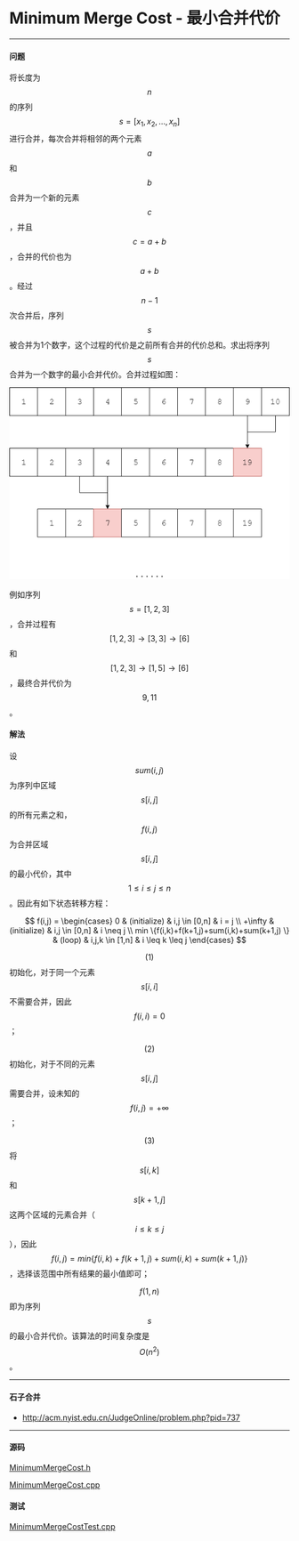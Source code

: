 <script type="text/javascript" src="https://cdnjs.cloudflare.com/ajax/libs/mathjax/2.7.1/MathJax.js?config=TeX-AMS-MML_HTMLorMML"></script>

# Minimum Merge Cost - 最小合并代价

--------

#### 问题

将长度为$$ n $$的序列$$ s = [x_{1}, x_{2}, \dots, x_{n}] $$进行合并，每次合并将相邻的两个元素$$ a $$和$$ b $$合并为一个新的元素$$ c $$，并且$$ c = a+b $$，合并的代价也为$$ a+b $$。经过$$ n-1 $$次合并后，序列$$ s $$被合并为1个数字，这个过程的代价是之前所有合并的代价总和。求出将序列$$ s $$合并为一个数字的最小合并代价。合并过程如图：

![MinMergeCost1.png](../res/MinMergeCost1.png)

例如序列$$ s = [1,2,3] $$，合并过程有$$ [1,2,3] \rightarrow [3,3] \rightarrow [6] $$和$$ [1,2,3] \rightarrow [1,5] \rightarrow [6] $$，最终合并代价为$$ 9, 11 $$。

#### 解法

设$$ sum(i,j) $$为序列中区域$$ s[i,j] $$的所有元素之和，$$ f(i,j) $$为合并区域$$ s[i,j] $$的最小代价，其中$$ 1 \leq i \leq j \leq n $$。因此有如下状态转移方程：

$$
f(i,j) =
\begin{cases}
0                                               &   (initialize)    &   i,j \in [0,n]   &   i = j \\
+\infty                                         &   (initialize)    &   i,j \in [0,n]   &   i \neq j \\
min \{⁡f(i,k)+f(k+1,j)+sum(i,k)+sum(k+1,j) \}   &   (loop)          &   i,j,k \in [1,n] &   i \leq k \leq j
\end{cases}
$$

$$ (1) $$ 初始化，对于同一个元素$$ s[i,i] $$不需要合并，因此$$ f(i,i) = 0 $$；

$$ (2) $$ 初始化，对于不同的元素$$ s[i,j] $$需要合并，设未知的$$ f(i,j) = +\infty $$；

$$ (3) $$ 将$$ s[i,k] $$和$$ s[k+1,j] $$这两个区域的元素合并（$$ i \leq k \leq j $$），因此$$ f(i,j) =min \{ f(i,k)+f(k+1,j)+sum(i,k)+sum(k+1,j) \} $$，选择该范围中所有结果的最小值即可；

$$ f(1,n) $$即为序列$$ s $$的最小合并代价。该算法的时间复杂度是$$ O(n^2) $$。

--------

#### 石子合并

* http://acm.nyist.edu.cn/JudgeOnline/problem.php?pid=737

--------

#### 源码

[MinimumMergeCost.h](https://github.com/linrongbin16/Way-to-Algorithm/blob/master/src/DynamicProgramming/RegionalDP/MinimumMergeCost.h)

[MinimumMergeCost.cpp](https://github.com/linrongbin16/Way-to-Algorithm/blob/master/src/DynamicProgramming/RegionalDP/MinimumMergeCost.cpp)

#### 测试

[MinimumMergeCostTest.cpp](https://github.com/linrongbin16/Way-to-Algorithm/blob/master/src/DynamicProgramming/RegionalDP/MinimumMergeCostTest.cpp)
